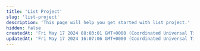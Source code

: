 ```yaml
---
title: 'List Project'
slug: 'list-project'
description: 'This page will help you get started with list project.'
hidden: false
createdAt: 'Fri May 17 2024 08:03:01 GMT+0000 (Coordinated Universal Time)'
updatedAt: 'Fri May 17 2024 16:07:06 GMT+0000 (Coordinated Universal Time)'
---
```


<API
	method="POST"
	url="/project/list"
	:body="body"
	:results="results"
/>

<script setup>
import results from './results.json'

const body = {
	status: {
		type: 'integer',
		description: 'status'
	},
	dataType: {
		type: 'integer',
		description: 'project data type: 1 represents TEXT, 2 represents 2D, 3 represents 3D'
	},
	offset: {
		type: 'integer',
		default: 1,
		description: 'Start page number',
        required: false
	},
	limit: {
		type: 'integer',
		default: 10,
		description: 'Number of posts per page',
        required: false
	},
}
</script>
